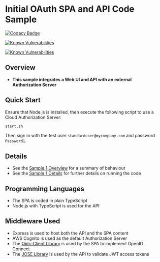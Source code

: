 # Initial OAuth SPA and API Code Sample

[![Codacy Badge](https://app.codacy.com/project/badge/Grade/7a56644ad31e4cb5895f732cf07a86ce)](https://www.codacy.com/gh/gary-archer/oauth.websample1/dashboard?utm_source=github.com&amp;utm_medium=referral&amp;utm_content=gary-archer/oauth.websample1&amp;utm_campaign=Badge_Grade)

[![Known Vulnerabilities](https://snyk.io/test/github/gary-archer/oauth.websample1/badge.svg?targetFile=spa/package.json)](https://snyk.io/test/github/gary-archer/oauth.websample1?targetFile=spa/package.json&x=1)

[![Known Vulnerabilities](https://snyk.io/test/github/gary-archer/oauth.websample1/badge.svg?targetFile=api/package.json)](https://snyk.io/test/github/gary-archer/oauth.websample1?targetFile=api/package.json&x=1)

## Overview

* **This sample integrates a Web UI and API with an external Authorization Server** 

## Quick Start

Ensure that Node.js is installed, then execute the following script to use a Cloud Authorization Server:

```bash
start.sh
```

Then sign in with the test user `standarduser@mycompany.com` and password `Password1`.

## Details

* See the [Sample 1 Overview](https://authguidance.com/2017/09/24/basicspa-overview/) for a summary of behaviour
* See the [Sample 1 Details](https://authguidance.com/2017/09/25/basicspa-execution/) for further details on running the code

## Programming Languages

* The SPA is coded in plain TypeScript
* Node.js with TypeScript is used for the API

## Middleware Used

* Express is used to host both the API and the SPA content
* AWS Cognito is used as the default Authorization Server
* The [Oidc-Client Library](https://github.com/IdentityModel/oidc-client-js) is used by the SPA to implement OpenID Connect
* The [JOSE Library](https://github.com/panva/jose) is used by the API to validate JWT access tokens
